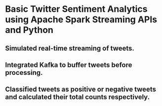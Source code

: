 # Basic Twitter Sentiment Analytics using Apache Spark Streaming APIs and Python

## Simulated real-time streaming of tweets.
## Integrated Kafka to buffer tweets before processing.
## Classified tweets as positive or negative tweets and calculated their total counts respectively.
